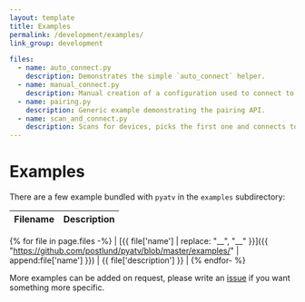 ```yaml
---
layout: template
title: Examples
permalink: /development/examples/
link_group: development

files:
  - name: auto_connect.py
    description: Demonstrates the simple `auto_connect` helper.
  - name: manual_connect.py
    description: Manual creation of a configuration used to connect to a device.
  - name: pairing.py
    description: Generic example demonstrating the pairing API.
  - name: scan_and_connect.py
    description: Scans for devices, picks the first one and connects to it.
---
```

# Examples

There are a few example bundled with `pyatv` in the `examples` subdirectory:

| Filename | Description |
| -------- | ----------- |
{% for file in page.files -%}
| [{{ file['name'] | replace: "__", "\_\_" }}]({{ "https://github.com/postlund/pyatv/blob/master/examples/" | append:file['name'] }}) | {{ file['description'] }} |
{% endfor- %}

More examples can be added on request, please write an
[issue](https://github.com/postlund/pyatv/issues/new?assignees=&labels=question&template=question-or-idea.md&title=)
if you want something more specific.
